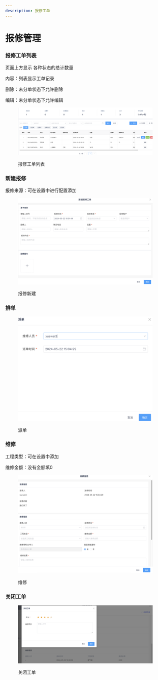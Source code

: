 ```yaml
---
description: 报修工单
---
```


# 报修管理

### 报修工单列表

页面上方显示 各种状态的总计数量

内容：列表显示工单记录

删除：未分单状态下允许删除

编辑：未分单状态下允许编辑

<figure><img src="../../.gitbook/assets/image (27).png" alt=""><figcaption><p>报修工单列表</p></figcaption></figure>

### 新建报修

报修来源：可在设置中进行配置添加

<figure><img src="../../.gitbook/assets/image (26).png" alt=""><figcaption><p>报修新建</p></figcaption></figure>

### 排单

<figure><img src="../../.gitbook/assets/image (28).png" alt=""><figcaption><p>派单</p></figcaption></figure>

### 维修

工程类型：可在设置中添加

维修金额：没有金额填0

<figure><img src="../../.gitbook/assets/image (29).png" alt=""><figcaption><p>维修</p></figcaption></figure>

### 关闭工单

<figure><img src="../../.gitbook/assets/image (30).png" alt=""><figcaption><p>关闭工单</p></figcaption></figure>

